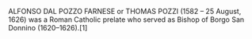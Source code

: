 ALFONSO DAL POZZO FARNESE or THOMAS POZZI (1582 – 25 August, 1626) was a Roman Catholic prelate who served as Bishop of Borgo San Donnino (1620–1626).[1]
